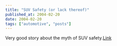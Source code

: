 ```yaml
---
title: "SUV Safety (or lack thereof)"
published_at: 2004-02-20
date: 2004-02-20
tags: ["automotive", "posts"]
---
```

Very good story about the myth of SUV safety.[Link](http://www.gladwell.com/2004/2004_01_12_a_suv.html)